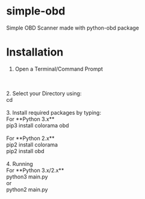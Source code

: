 # simple-obd
Simple OBD Scanner made with python-obd package
# Installation
1. Open a Terminal/Command Prompt
<br>
<br>
2. Select your Directory using:
<br>
cd <folder-path>
<br>
<br>
3. Install required packages by typing:
<br>
For **Python 3.x**
<br>
pip3 install colorama obd
<br>
<br>
For **Python 2.x**
<br>
pip2 install colorama
<br>
pip2 install obd
<br>
<br>
4. Running
<br>
For **Python 3.x/2.x**
<br>
python3 main.py
<br>
or
<br>
python2 main.py
